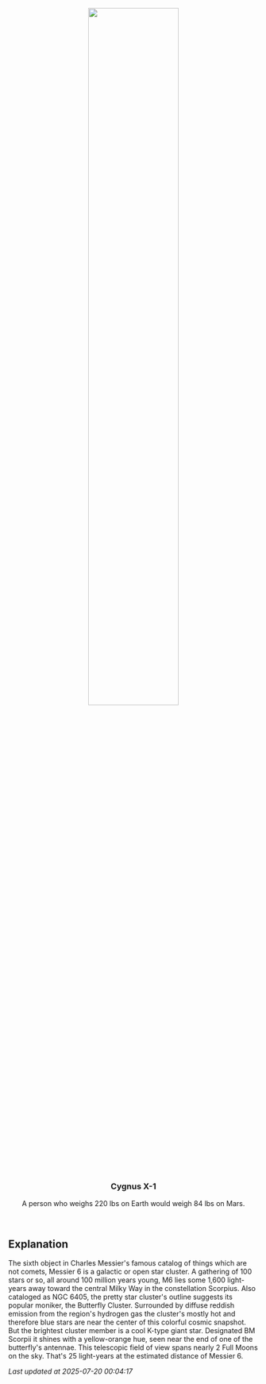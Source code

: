 <p align='center'>
    <img src='https://apod.nasa.gov/apod/image/2507/M6_1024.jpg' width='60%' />
    <h3 align="center">Cygnus X-1</h3>
    <p align="center">A person who weighs 220 lbs on Earth would weigh 84 lbs on Mars.</p>
</p>
<br/>

Explanation
--
The sixth object in Charles Messier's famous catalog of things which are not comets, Messier 6 is a galactic or open star cluster. A gathering of 100 stars or so, all around 100 million years young, M6 lies some 1,600 light-years away toward the central Milky Way in the constellation Scorpius. Also cataloged as NGC 6405, the pretty star cluster's outline suggests its popular moniker, the Butterfly Cluster. Surrounded by diffuse reddish emission from the region's hydrogen gas the cluster's mostly hot and therefore blue stars are near the center of this colorful cosmic snapshot. But the brightest cluster member is a cool K-type giant star. Designated BM Scorpii it shines with a yellow-orange hue, seen near the end of one of the butterfly's antennae. This telescopic field of view spans nearly 2 Full Moons on the sky. That's 25 light-years at the estimated distance of Messier 6.


*Last updated at 2025-07-20 00:04:17*
